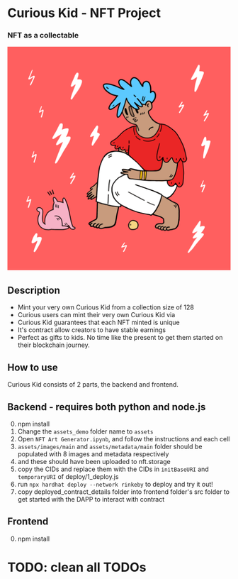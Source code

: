 # Curious Kid - NFT Project
### NFT as a collectable

![alt](https://github.com/turmeric-blend/CuriousKid/blob/master/backend/assets_demo/images/demo.gif)

## Description

- Mint your very own Curious Kid from a collection size of 128
- Curious users can mint their very own Curious Kid via <link-to-website>
- Curious Kid guarantees that each NFT minted is unique
- It's contract allow creators to have stable earnings
- Perfect as gifts to kids. No time like the present to get them started on their blockchain journey.

## How to use

Curious Kid consists of 2 parts, the backend and frontend.

## Backend - requires both python and node.js
0. npm install
1. Change the `assets_demo` folder name to `assets`
2. Open `NFT Art Generator.ipynb`, and follow the instructions and each cell
3. `assets/images/main` and `assets/metadata/main` folder should be populated with 8 images and metadata respectively
4. and these should have been uploaded to nft.storage
5. copy the CIDs and replace them with the CIDs in `initBaseURI` and `temporaryURI` of deploy/1_deploy.js
6. run `npx hardhat deploy --network rinkeby` to deploy and try it out!
7. copy deployed_contract_details folder into frontend folder's src folder to get started with the DAPP to interact with contract

## Frontend
0. npm install

# TODO: clean all TODOs
